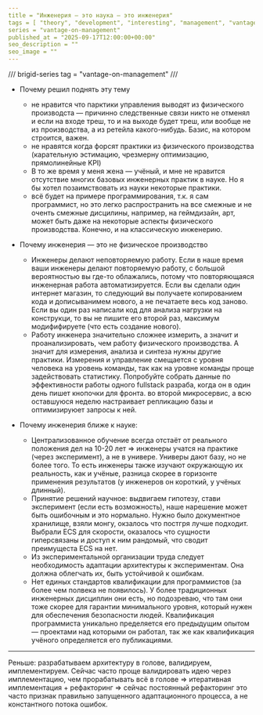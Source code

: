 ```yaml
---
title = "Инженерия — это наука — это инженерия"
tags = [ "theory", "development", "interesting", "management", "vantage-on-management"]
series = "vantage-on-management"
published_at = "2025-09-17T12:00:00+00:00"
seo_description = ""
seo_image = ""
---
```


<!-- TODO: cover -->
<!-- TODO: description -->
<!-- TODO: update tags -->

/// brigid-series
tag = "vantage-on-management"
///

- Почему решил поднять эту тему
  - не нравится что парктики управления выводят из физического производста — причинно следственные связи никто не отменял и если на входе треш, то и на выходе будет треш, или вообще не из производства, а из ретейла какого-нибудь. Базис, на котором строится, важен.
  - не нравятся когда форсят практики из физического производства (карательную эстимацию, чрезмерну оптимизацию, прямолинейные KPI)
  - В то же время у меня жена — учёный, и мне не нравится отсутствие многих базовых инженерных практик в науке. Но я бы хотел позаимствовать из науки некоторые практики.
  - всё будет на примере программирования, т.к. я сам программист, но это легко распространить на все смежные и не оченть смежные дисцилины, например, на геймдизайн, арт, может быть даже на некоторые аспекты физического производства. Конечно, и на классическую инженерию.

- Почему инженерия — это не физическое производство
  - Инженеры делают неповторяемую работу. Если в наше время ваши инженеры делают повторяемую работу, с большой вероятностью вы где-то облажались, потому что повторяющаяся инженерная работа автоматизируется. Если вы сделали один интернет магазин, то следующий вы получаете копированием кода и дописыванимем нового, а не печатаете весь код заново. Если вы один раз написали код для анализа нагрузки на конструкци, то вы не пишите его второй раз, максимум модифифируете (что есть создание нового).
  - Работу инженера значительно сложнее измерить, а значит и проанализировать, чем работу физического производства. А значит для измерения, анализа и синтеза нужны другие практики. Измерения и управление смещается с уровня человека на уровень команды, так как на уровне команды проще задействовать статистику. Попробуйте собрать данные по эффективности работы одного fullstack разраба, когда он в один день пишет кнопочки для фронта. во второй микросервис, а всю оставшуюся неделю настраивает репликацию базы и оптимизируюет запросы к ней.

- Почему инженерия ближе к науке:
  - Централизованное обучение всегда отстаёт от реального положения дел на 10-20 лет => инженеры учатся на практике (через эксперимент), а не в универе. Универы дают базу, но не более того. То есть инженеры также изучают окружающую их реальность, как и учёные, разница скорее в горизонте применения результатов (у инженеров он короткий, у учёных длинный).
  - Принятие решений научное: выдвигаем гипотезу, стави эксперимент (если есть возможность), наше нарешение может быть ошибочным и это нормально. Нужно было документное хранилище, взяли монгу, окзалось что постгря лучше подходит. Выбрали ECS для скорости, оказалось что сущности гиперсвязаны и доступ к ним рандомый, что сводит преимущеста ECS на нет.
  - Из экспериментальной организации труда следует необходимость адаптации архитектуры к экспериментам. Она должна облегчать их, быть устойчивой к ошибкам.
  - Нет единых стандартов квалификации для программистов (за более чем полвека не появилось). У более традиционных инженерных дисциплин они есть, но подозреваю, что там они тоже скорее для гарантии минимального уровня, который нужен для обеспечения безопасности людей. Квалификация программиста уникально пределяется его предыдущим опытом — проектами над которыми он работал, так же как квалификация учёного определяется его публикациями.


-----

Реньше: разрабатываем архитектуру в голове, валидируем, имплементируем. Сейчас часто проще валидировать идею через имплементацию, чем прорабатывать всё в голове => итеративная имплементация + рефакторинг => сейчас постоянный рефакторинг это часто признак правильно запущенного адаптационного процесса, а не константного потока ошибок.

